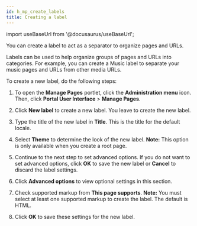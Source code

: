 ```yaml
---
id: h_mp_create_labels
title: Creating a label
---
```

import useBaseUrl from '@docusaurus/useBaseUrl';



You can create a label to act as a separator to organize pages and URLs.

Labels can be used to help organize groups of pages and URLs into categories. For example, you can create a Music label to separate your music pages and URLs from other media URLs.

To create a new label, do the following steps:

1.  To open the **Manage Pages** portlet, click the **Administration menu** icon. Then, click **Portal User Interface** \> **Manage Pages**.

2.  Click **New label** to create a new label. You leave to create the new label.

3.  Type the title of the new label in **Title**. This is the title for the default locale.

4.  Select **Theme** to determine the look of the new label. **Note:** This option is only available when you create a root page.

5.  Continue to the next step to set advanced options. If you do not want to set advanced options, click **OK** to save the new label or **Cancel** to discard the label settings.

6.  Click **Advanced options** to view optional settings in this section.

7.  Check supported markup from **This page supports**. **Note:** You must select at least one supported markup to create the label. The default is HTML.

8.  Click **OK** to save these settings for the new label.


